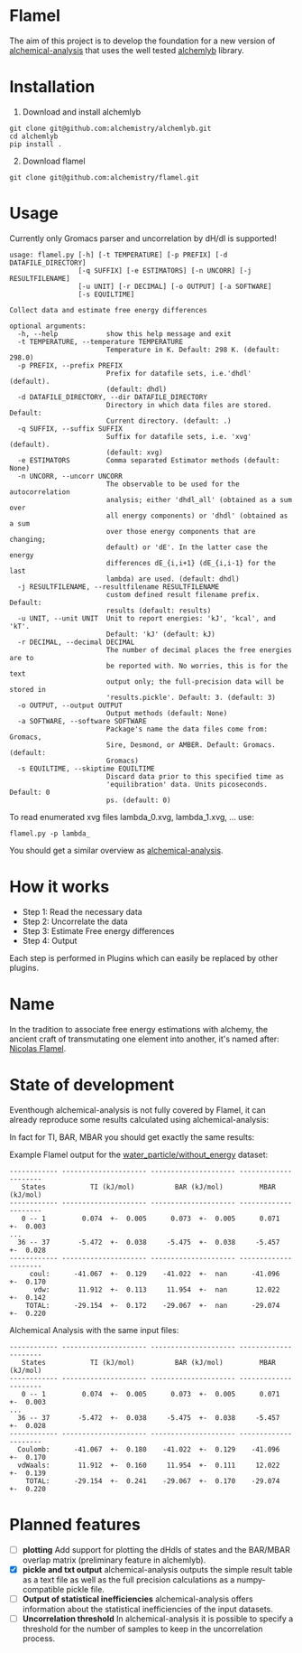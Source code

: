 # Flamel

The aim of this project is to develop the foundation for a new version of [alchemical-analysis](https://github.com/MobleyLab/alchemical-analysis)
that uses the well tested [alchemlyb](https://github.com/alchemistry/alchemlyb) library.

# Installation
1. Download and install alchemlyb
```shell
git clone git@github.com:alchemistry/alchemlyb.git
cd alchemlyb
pip install .
```
2. Download flamel
```shell
git clone git@github.com:alchemistry/flamel.git
```

# Usage
Currently only Gromacs parser and uncorrelation by dH/dl is supported!
```
usage: flamel.py [-h] [-t TEMPERATURE] [-p PREFIX] [-d DATAFILE_DIRECTORY]
                 [-q SUFFIX] [-e ESTIMATORS] [-n UNCORR] [-j RESULTFILENAME]
                 [-u UNIT] [-r DECIMAL] [-o OUTPUT] [-a SOFTWARE]
                 [-s EQUILTIME]

Collect data and estimate free energy differences

optional arguments:
  -h, --help            show this help message and exit
  -t TEMPERATURE, --temperature TEMPERATURE
                        Temperature in K. Default: 298 K. (default: 298.0)
  -p PREFIX, --prefix PREFIX
                        Prefix for datafile sets, i.e.'dhdl' (default).
                        (default: dhdl)
  -d DATAFILE_DIRECTORY, --dir DATAFILE_DIRECTORY
                        Directory in which data files are stored. Default:
                        Current directory. (default: .)
  -q SUFFIX, --suffix SUFFIX
                        Suffix for datafile sets, i.e. 'xvg' (default).
                        (default: xvg)
  -e ESTIMATORS         Comma separated Estimator methods (default: None)
  -n UNCORR, --uncorr UNCORR
                        The observable to be used for the autocorrelation
                        analysis; either 'dhdl_all' (obtained as a sum over
                        all energy components) or 'dhdl' (obtained as a sum
                        over those energy components that are changing;
                        default) or 'dE'. In the latter case the energy
                        differences dE_{i,i+1} (dE_{i,i-1} for the last
                        lambda) are used. (default: dhdl)
  -j RESULTFILENAME, --resultfilename RESULTFILENAME
                        custom defined result filename prefix. Default:
                        results (default: results)
  -u UNIT, --unit UNIT  Unit to report energies: 'kJ', 'kcal', and 'kT'.
                        Default: 'kJ' (default: kJ)
  -r DECIMAL, --decimal DECIMAL
                        The number of decimal places the free energies are to
                        be reported with. No worries, this is for the text
                        output only; the full-precision data will be stored in
                        'results.pickle'. Default: 3. (default: 3)
  -o OUTPUT, --output OUTPUT
                        Output methods (default: None)
  -a SOFTWARE, --software SOFTWARE
                        Package's name the data files come from: Gromacs,
                        Sire, Desmond, or AMBER. Default: Gromacs. (default:
                        Gromacs)
  -s EQUILTIME, --skiptime EQUILTIME
                        Discard data prior to this specified time as
                        'equilibration' data. Units picoseconds. Default: 0
                        ps. (default: 0)
```

To read enumerated xvg files lambda_0.xvg, lambda_1.xvg, ... use: 
```shell
flamel.py -p lambda_
```

You should get a similar overview as [alchemical-analysis](https://github.com/MobleyLab/alchemical-analysis).

# How it works
- Step 1: Read the necessary data
- Step 2: Uncorrelate the data
- Step 3: Estimate Free energy differences
- Step 4: Output

Each step is performed in Plugins which can easily be replaced by other plugins. 

# Name
In the tradition to associate free energy estimations with alchemy, the ancient craft of transmutating one element into another, it's named after: [Nicolas Flamel](https://en.wikipedia.org/wiki/Nicolas_Flamel).

# State of development
Eventhough alchemical-analysis is not fully covered by Flamel, it can already reproduce some results calculated using alchemical-analysis:

In fact for TI, BAR, MBAR you should get exactly the same results:

Example Flamel output for the [water_particle/without_energy](https://github.com/alchemistry/alchemtest/tree/master/src/alchemtest/gmx/water_particle/without_energy) dataset:
``` 
------------ --------------------- --------------------- --------------------- 
   States           TI (kJ/mol)          BAR (kJ/mol)         MBAR (kJ/mol)    
------------ --------------------- --------------------- --------------------- 
   0 -- 1         0.074  +-  0.005      0.073  +-  0.005      0.071  +-  0.003 
...
  36 -- 37       -5.472  +-  0.038     -5.475  +-  0.038     -5.457  +-  0.028 
------------ --------------------- --------------------- --------------------- 
     coul:      -41.067  +-  0.129    -41.022  +-  nan      -41.096  +-  0.170 
      vdw:       11.912  +-  0.113     11.954  +-  nan       12.022  +-  0.142 
    TOTAL:      -29.154  +-  0.172    -29.067  +-  nan      -29.074  +-  0.220 
```

Alchemical Analysis with the same input files:
```
------------ --------------------- --------------------- --------------------- 
   States           TI (kJ/mol)          BAR (kJ/mol)         MBAR (kJ/mol)    
------------ --------------------- --------------------- --------------------- 
   0 -- 1         0.074  +-  0.005      0.073  +-  0.005      0.071  +-  0.003 
...
  36 -- 37       -5.472  +-  0.038     -5.475  +-  0.038     -5.457  +-  0.028 
------------ --------------------- --------------------- --------------------- 
  Coulomb:      -41.067  +-  0.180    -41.022  +-  0.129    -41.096  +-  0.170 
  vdWaals:       11.912  +-  0.160     11.954  +-  0.111     12.022  +-  0.139 
    TOTAL:      -29.154  +-  0.241    -29.067  +-  0.170    -29.074  +-  0.220
```

# Planned features
- [ ] **plotting** 
Add support for plotting the dHdls of states and the BAR/MBAR overlap matrix (preliminary feature in alchemlyb).
- [x] **pickle and txt output**
alchemical-analysis outputs the simple result table as a text file as well as the full precision calculations as a numpy-compatible pickle file.
- [ ] **Output of statistical inefficiencies**
alchemical-analysis offers information about the statistical inefficiencies of the input datasets.
- [ ] **Uncorrelation threshold**
In alchemical-analysis it is possible to specify a threshold for the number of samples to keep in the uncorrelation process.
